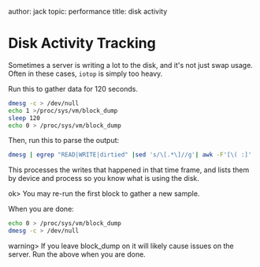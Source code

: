 author: jack
topic: performance
title: disk activity

Disk Activity Tracking
======================

Sometimes a server is writing a lot to the disk, and it's not just swap usage. Often in these cases, `iotop` is simply too heavy.


Run this to gather data for 120 seconds.

```bash
dmesg -c > /dev/null
echo 1 >/proc/sys/vm/block_dump
sleep 120
echo 0 > /proc/sys/vm/block_dump
```

Then, run this to parse the output:

```bash
dmesg | egrep "READ|WRITE|dirtied" |sed 's/\[.*\]//g'| awk -F'[\( :]' '{print $2, $NF}'|sort|uniq -c| sort -rn
```

This processes the writes that happened in that time frame, and lists them by device and process so you know what is using the disk.

ok> You may re-run the first block to gather a new sample.

When you are done:

```bash
echo 0 > /proc/sys/vm/block_dump
dmesg -c > /dev/null
```

warning> If you leave block_dump on it will likely cause issues on the server. Run the above when you are done.
